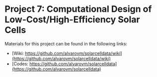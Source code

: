 # Project 7: Computational Design of Low-Cost/High-Efficiency Solar Cells
Materials for this project can be found in the following links:

* [Wiki:  https://github.com/alvarovm/solarcelldata/wiki](https://github.com/alvarovm/solarcelldata/wiki)
* [Codes:  https://github.com/alvarovm/solarcelldata](https://github.com/alvarovm/solarcelldata)

